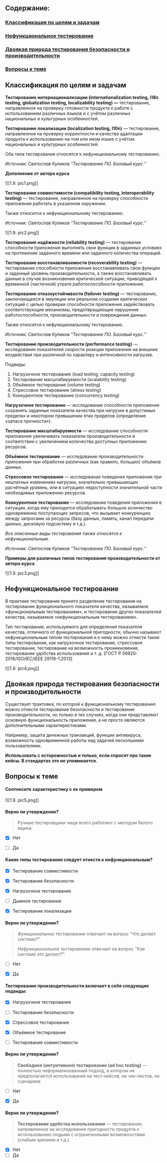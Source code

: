 
## Содержание:
### [Классификация по целям и задачам](#text1)
### [Нефункциональное тестирование](#text2)
### [Двоякая природа тестирования безопасности и производительности](#text3)
### [Вопросы к теме](#task1)




<a id='text1'></a>
## **Классификация по целям и задачам** 

**Тестирование интернационализации (internationalization testing, i18n testing, globalization testing, localizability testing) —** тестирование, направленное на проверку готовности продукта к работе с использованием различных языков и с учётом различных национальных и культурных особенностей.

**Тестирование локализации (localization testing, l10n)** — тестирование, направленное на проверку корректности и качества адаптации продукта к использованию на том или ином языке с учётом национальных и культурных особенностей.

Оба типа тестирования относятся к нефункциональному тестированию.

_Источник: Святослав Куликов “Тестирование ПО. Базовый курс.”_

**Дополнение от автора курса**


![[1.9. pic1.png]]



**Тестирование совместимости (compatibility testing, interoperability testing)** — тестирование, направленное на проверку способности приложения работать в указанном окружении.

Также относится к нефункциональному тестированию.

_Источник: Святослав Куликов “Тестирование ПО. Базовый курс.”_


![[1.9. pic2.png]]



**Тестирование надёжности (reliability testing)** — тестирование способности приложения выполнять свои функции в заданных условиях на протяжении заданного времени или заданного количества операций.

**Тестирование восстанавливаемости (recoverability testing)** — тестирование способности приложения восстанавливать свои функции и заданный уровень производительности, а также восстанавливать данные в случае возникновения критической ситуации, приводящей к временной (частичной) утрате работоспособности приложения.

**Тестирование отказоустойчивости (failover testing)** — тестирование, заключающееся в эмуляции или реальном создании критических ситуаций с целью проверки способности приложения задействовать соответствующие механизмы, предотвращающие нарушение работоспособности, производительности и повреждения данных.

Также относятся к нефункциональному тестированию.

_Источник: Святослав Куликов “Тестирование ПО. Базовый курс.”_



**Тестирование производительности (performance testing)** — исследование показателей скорости реакции приложения на внешние воздействия при различной по характеру и интенсивности нагрузке.

Подвиды:

1. Нагрузочное тестирование (load testing, capacity testing)
2. Тестирование масштабируемости (scalability testing)
3. Объёмное тестирование (volume testing)
4. Стрессовое тестирование (stress testing) 
5. Конкурентное тестирование (concurrency testing)

**Нагрузочное тестирование** — исследование способности приложения сохранять заданные показатели качества при нагрузке в допустимых пределах и некотором превышении этих пределов (определение «запаса прочности»).

**Тестирование масштабируемости** — исследование способности приложения увеличивать показатели производительности в соответствии с увеличением количества доступных приложению ресурсов.

**Объёмное тестирование** — исследование производительности приложения при обработке различных (как правило, больших) объёмов данных.

**Стрессовое тестирование** — исследование поведения приложения при нештатных изменениях нагрузки, значительно превышающих расчётный уровень, или в ситуациях недоступности значительной части необходимых приложению ресурсов.

**Конкурентное тестирование** — исследование поведения приложения в ситуации, когда ему приходится обрабатывать большое количество одновременно поступающих запросов, что вызывает конкуренцию между запросами за ресурсы (базу данных, память, канал передачи данных, дисковую подсистему и т.д.).

_Все описанные виды тестирования также относятся к нефункциональным._

_Источник: Святослав Куликов “Тестирование ПО. Базовый курс.”_

**Примеры для различных типов тестирования производительности от автора курса**


![[1.9. pic3.png]]




<a id='text2'></a>
## **Нефункциональное тестирование**

В практике тестирования принято разделение тестирования на тестирование функционального показателя качества, называемое «функциональным тестированием», и тестирование других показа­телей качества, называемое «нефункциональным тестированием».

Тип тестирования, используемого для определения показателя качества, отличного от функциональной пригодности, обычно называют нефункциональным типом тестирования и к нему можно отнести такие типы тестирования, как нагру­зочное тестирование, стрессовое тестирование, тестирование на возможность проникновения, тестирование удобства использования и т. д. [ГОСТ Р 56920-2016/ISO/IEC/IEEE 29119-1:2013]

![[1.9. pic4.png]]




<a id='text3'></a>
## **Двоякая природа тестирования безопасности и производительности**

Существует трактовка, по которой к функциональному тестированию можно отнести тестирование безопасности и тестирование производительности, но только в тех случаях, когда они представляют основную функциональность приложения, а не просто являются дополнительными характеристиками.

Например, защита денежных транзакций, функции антивируса, возможность одновременной работы над задачей несколькими пользователями.

**Использовать с осторожностью и только, если спросят про такие кейсы. В стандартах это не упоминается.**





<a id='task1'></a>
## Вопросы к теме


#### Соотнесите характеристику с ее примером

![[1.9. pic5.png]]



#### Верно ли утверждение?

> Ручные тестировщики чаще всего работают с методом белого ящика.


 -  [x] Нет
 -  [ ] Да



#### Какие типы тестирования следует отнести к нефункциональным?


 -  [x] Тестирование совместимости
 -  [x] Тестирование безопасности
 -  [x] Нагрузочное тестирование
 -  [ ] Дымное тестирование
 -  [x] Тестирование локализации



#### Верно ли утверждение?

> _Функциональное тестирование_ отвечает на вопрос _"Что делает система?"._
> 
> _Нефункциональное тестирование_ отвечает на вопрос _"Как система это делает?"._


 -  [ ] Нет
 -  [x] Да



#### Тестирование производительности включает в себя следующие подвиды:


 -  [x] Нагрузочное тестирование
 -  [ ] Тестирование безопасности
 -  [x] Стрессовое тестирование
 -  [x] Объёмное тестирование
 -  [ ] Тестирование совместимости



#### Верно ли утверждение?

> **Свободное (интуитивное) тестирование (ad hoc testing)** — полностью неформализованный подход, в котором не предполагается использования ни тест-кейсов, ни чек-листов, ни сценариев


 -  [ ] Нет
 -  [x] Да



#### Верно ли утверждение?

> **Тестирование удобства использования** — тестирование, направленное на исследование пригодности продукта к использованию людьми с ограниченными возможностями (слабым зрением и т.д.).


 -  [x] Нет
 -  [ ] Да